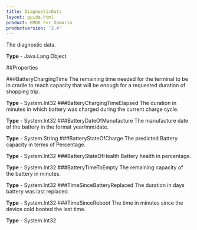 ```yaml
---
title: DiagnosticData
layout: guide.html
product: EMDK For Xamarin
productversion: '2.4'
---
```

The diagnostic data.

**Type** - Java.Lang.Object

##Properties

###BatteryChargingTime
The remaining time needed for the terminal to be in cradle to reach capacity that will be enough for a requested duration of shopping trip.


**Type** - System.Int32
###BatteryChargingTimeElapsed
The duration in minutes in which battery was charged during the current charge cycle.

**Type** - System.Int32
###BatteryDateOfManufacture
The manufacture date of the battery in the format year/mm/date.


**Type** - System.String
###BatteryStateOfCharge
The predicted Battery capacity in terms of Percentage.

**Type** - System.Int32
###BatteryStateOfHealth
Battery health in percentage.

**Type** - System.Int32
###BatteryTimeToEmpty
The remaining capacity of the battery in minutes.

**Type** - System.Int32
###TimeSinceBatteryReplaced
The duration in days battery was last replaced.

**Type** - System.Int32
###TimeSinceReboot
The time in minutes since the device cold booted the last time.

**Type** - System.Int32






